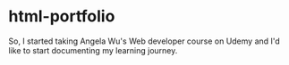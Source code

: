 # html-portfolio
So, I started taking Angela Wu's Web developer course on Udemy and I'd like to start documenting my learning journey. 
